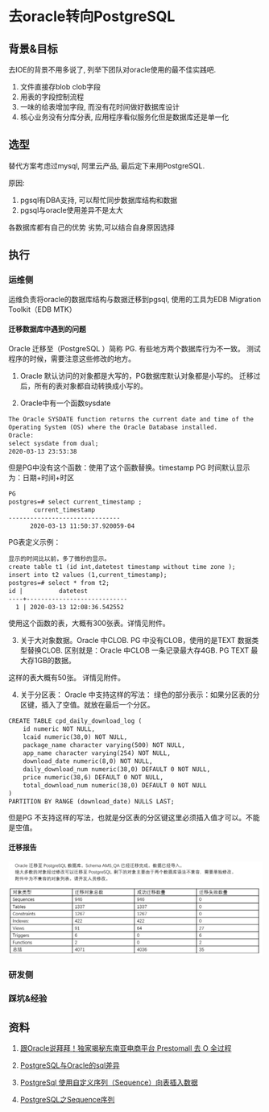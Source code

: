 # 去oracle转向PostgreSQL

## 背景&目标
去IOE的背景不用多说了, 列举下团队对oracle使用的最不佳实践吧.
 
1. 文件直接存blob clob字段 
2. 用表的字段控制流程 
3. 一味的给表增加字段, 而没有花时间做好数据库设计
4. 核心业务没有分库分表, 应用程序看似服务化但是数据库还是单一化

## 选型
替代方案考虑过mysql, 阿里云产品, 最后定下来用PostgreSQL. 

原因: 

1. pgsql有DBA支持, 可以帮忙同步数据库结构和数据 
2. pgsql与oracle使用差异不是太大

各数据库都有自己的优势 劣势,可以结合自身原因选择

## 执行
### 运维侧
运维负责将oracle的数据库结构与数据迁移到pgsql, 使用的工具为EDB Migration Toolkit（EDB MTK） 

#### 迁移数据库中遇到的问题

Oracle 迁移至（PostgreSQL ）简称 PG. 有些地方两个数据库行为不一致。
测试程序的时候，需要注意这些修改的地方。
 
1. Oracle 默认访问的对象都是大写的，PG数据库默认对象都是小写的。
迁移过后，所有的表对象都自动转换成小写的。
 
2. Oracle中有一个函数sysdate
```
The Oracle SYSDATE function returns the current date and time of the Operating System (OS) where the Oracle Database installed.
Oracle:
select sysdate from dual;
2020-03-13 23:53:38
```

但是PG中没有这个函数：使用了这个函数替换。timestamp
PG 时间默认显示为：日期+时间+时区

```
PG
postgres=# select current_timestamp ;
       current_timestamp
-------------------------------
      2020-03-13 11:50:37.920059-04
```

PG表定义示例：
```
显示的时间比以前，多了微秒的显示。
create table t1 (id int,datetest timestamp without time zone );
insert into t2 values (1,current_timestamp); 
postgres=# select * from t2;
id |          datetest
----+----------------------------
  1 | 2020-03-13 12:08:36.542552
```
使用这个函数的表，大概有300张表。详情见附件。
 
3. 关于大对象数据。Oracle 中CLOB.  PG 中没有CLOB，使用的是TEXT 数据类型替换CLOB.
区别就是：Oracle 中CLOB 一条记录最大存4GB. PG TEXT 最大存1GB的数据。
 
这样的表大概有50张。 详情见附件。
 
4. 关于分区表：
Oracle 中支持这样的写法：
绿色的部分表示：如果分区表的分区键，插入了空值。就放在最后一个分区。
```
CREATE TABLE cpd_daily_download_log (
    id numeric NOT NULL,
    lcaid numeric(38,0) NOT NULL,
    package_name character varying(500) NOT NULL,
    app_name character varying(254) NOT NULL,
    download_date numeric(8,0) NOT NULL,
    daily_download_num numeric(38,0) DEFAULT 0 NOT NULL,
    price numeric(38,6) DEFAULT 0 NOT NULL,
    total_download_num numeric(38,0) DEFAULT 0 NOT NULL
)
PARTITION BY RANGE (download_date) NULLS LAST;
```
但是PG 不支持这样的写法，也就是分区表的分区键这里必须插入值才可以。不能是空值。


#### 迁移报告
![](../res/ams_qa迁移报告.png)



### 研发侧

### 踩坑&经验

## 资料
1. [跟Oracle说拜拜！独家揭秘东南亚电商平台 Prestomall 去 O 全过程](https://yq.aliyun.com/articles/744878?spm=a2c4e.11155472.0.0.1c1a6ecfAJDmfT)

1. [PostgreSQL与Oracle的sql差异](https://blog.csdn.net/super_tianxinmomo/article/details/81093953)

1. [PostgreSql 使用自定义序列（Sequence）向表插入数据](https://blog.csdn.net/qq_37464248/article/details/82769868)

1. [PostgreSQL之Sequence序列](https://www.cnblogs.com/zhenghengbin/p/9894078.html)
